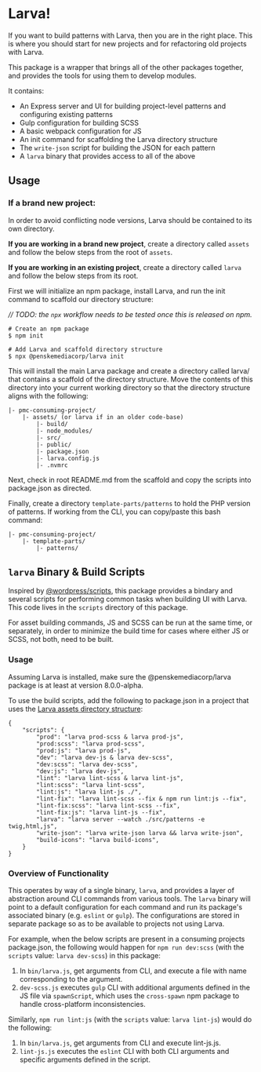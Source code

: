 # Larva!

If you want to build patterns with Larva, then you are in the right place. This is where you should start for new projects and for refactoring old projects with Larva.

This package is a wrapper that brings all of the other packages together, and provides the tools for using them to develop modules.

It contains:

* An Express server and UI for building project-level patterns and configuring existing patterns
* Gulp configuration for building SCSS
* A basic webpack configuration for JS
* An init command for scaffolding the Larva directory structure
* The `write-json` script for building the JSON for each pattern
* A `larva` binary that provides access to all of the above

## Usage

### If a brand new project:

In order to avoid conflicting node versions, Larva should be contained to its own directory.

**If you are working in a brand new project**, create a directory called `assets` and follow the below steps from the root of `assets`.

**If you are working in an existing project**, create a directory called `larva` and follow the below steps from its root.

First we will initialize an npm package, install Larva, and run the init command to scaffold our directory structure:

_// TODO: the `npx` workflow needs to be tested once this is released on npm._

```
# Create an npm package
$ npm init

# Add Larva and scaffold directory structure
$ npx @penskemediacorp/larva init
```

This will install the main Larva package and create a directory called larva/ that contains a scaffold of the directory structure. Move the contents of this directory into your current working directory so that the directory structure aligns with the following:

```
|- pmc-consuming-project/
	|- assets/ (or larva if in an older code-base)
		|- build/
		|- node_modules/
		|- src/
		|- public/
		|- package.json
		|- larva.config.js
		|- .nvmrc
```

Next, check in root README.md from the scaffold and copy the scripts into package.json as directed.

Finally, create a directory `template-parts/patterns` to hold the PHP version of patterns. If working from the CLI, you can copy/paste this bash command:

```
|- pmc-consuming-project/
	|- template-parts/
		|- patterns/
```

## `larva` Binary & Build Scripts

Inspired by [@wordpress/scripts](https://github.com/WordPress/gutenberg/tree/master/packages/scripts), this package provides a bindary and several scripts for performing common tasks when building UI with Larva. This code lives in the `scripts` directory of this package.

For asset building commands, JS and SCSS can be run at the same time, or separately, in order to minimize the build time for cases where either JS or SCSS, not both, need to be built.

### Usage

Assuming Larva is installed, make sure the @penskemediacorp/larva package is at least at version 8.0.0-alpha.

To use the build scripts, add the following to package.json in a project that uses the [Larva assets directory structure](https://github.com/penske-media-corp/pmc-larva/tree/master/packages/larva#usage):

```
{
	"scripts": {
		"prod": "larva prod-scss & larva prod-js",
		"prod:scss": "larva prod-scss",
		"prod:js": "larva prod-js",
		"dev": "larva dev-js & larva dev-scss",
		"dev:scss": "larva dev-scss",
		"dev:js": "larva dev-js",
		"lint": "larva lint-scss & larva lint-js",
		"lint:scss": "larva lint-scss",
		"lint:js": "larva lint-js ./",
		"lint-fix": "larva lint-scss --fix & npm run lint:js --fix",
		"lint-fix:scss": "larva lint-scss --fix",
		"lint-fix:js": "larva lint-js --fix",
		"larva": "larva server --watch ./src/patterns -e twig,html,js",
		"write-json": "larva write-json larva && larva write-json",
		"build-icons": "larva build-icons",
	}
}
```

### Overview of Functionality

This operates by way of a single binary, `larva`, and provides a layer of abstraction around CLI commands from various tools. The `larva` binary will point to a default configuration for each command and run its package's associated binary (e.g. `eslint` or `gulp`). The configurations are stored in separate package so as to be available to projects not using Larva.

For example, when the below scripts are present in a consuming projects package.json, the following would happen for `npm run dev:scss` (with the `scripts` value: `larva dev-scss`) in this package:
1. In `bin/larva.js`, get arguments from CLI, and execute a file with name corresponding to the argument.
2. `dev-scss.js` executes `gulp` CLI with additional arguments defined in the JS file via `spawnScript`, which uses the `cross-spawn` npm package to handle cross-platform inconsistencies.

Similarly, `npm run lint:js` (with the `scripts` value: `larva lint-js`) would do the following:
1. In `bin/larva.js`, get arguments from CLI and execute lint-js.js.
2. `lint-js.js` executes the `eslint` CLI with both CLI arguments and specific arguments defined in the script.
